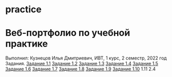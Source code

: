 # practice
# Веб-портфолио по учебной практике
Выполнил: Кузнецов Илья Дмитриевич, ИВТ, 1 курс, 2 семестр, 2022 год
Задания.
<a href="https://bolzuka.github.io" rel="nofollow">Задание 1.1</a>
<a href="https://bolzuka.github.io" rel="nofollow">Задание 1.2</a>
<a href="https://bolzuka.github.io" rel="nofollow">Задание 1.3</a>
<a href="https://bolzuka.github.io" rel="nofollow">Задание 1.4</a>
<a href="https://bolzuka.github.io" rel="nofollow">Задание 1.5</a>
<a href="https://bolzuka.github.io" rel="nofollow">Задание 1.6</a>
<a href="https://bolzuka.github.io" rel="nofollow">Задание 1.7</a>
<a href="https://bolzuka.github.io" rel="nofollow">Задание 1.8</a>
<a href="https://bolzuka.github.io" rel="nofollow">Задание 1.9</a>
<a href="https://bolzuka.github.io" rel="nofollow">Задание 1.10</a>
1.11
2.4
